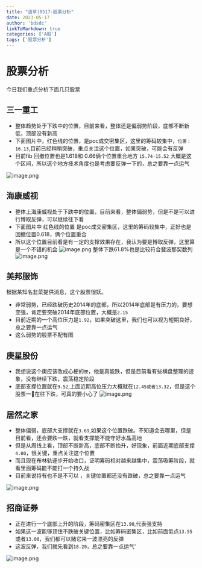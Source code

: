 ```yaml
---
title: "道草|0517-股票分析"
date: 2023-05-17
author: 'bdsdc'
linkToMarkdown: true
categories: ['A股']
tags: ['股票分析']
---
```

# 股票分析
今日我们重点分析下面几只股票

## 三一重工
- 整体趋势处于下跌中的位置，目前来看，整体还是偏弱势阶段，底部不断新低，顶部没有新高
- 下面图片中，红色线的位置，是poc成交密集区，这里的筹码较集中，`位置：16.13`,目前已经稍稍突破，重点关注这个位置，如果突破，可能会有反弹
- 目前fib 回撤位置也是1.618和 0.66俩个位置重合地方  `15.74-15.52` 大概是这个区间，所以这个地方技术角度也是考虑要反弹一下的，总之要靠一点运气

![image.png](https://bdsblog.oss-cn-shanghai.aliyuncs.com/blog/20230517211736.png)


## 海康威视
- 整体上海康威视处于下跌中的位置，目前来看，整体偏弱势，但是不是可以进行博取反弹，可以继续往下看
- 下面图片中 红色线的位置 是poc成交密集区，这里的筹码较集中，正好也是回撤位置0.618，俩个位置重合
- 所以这个位置目前看是有一定的支撑效果存在，我认为要是博取反弹，这里算是一个不错的机会
![image.png](https://bdsblog.oss-cn-shanghai.aliyuncs.com/blog/20230517203303.png)
整体下跌61.8%也是比较符合斐波那契数列
![image.png](https://bdsblog.oss-cn-shanghai.aliyuncs.com/blog/20230517203754.png)

## 美邦服饰
根据某知名韭菜提供消息，这个股票很妖。
- 非常弱势，已经跌破历史2014年的底部，所以2014年底部是有压力的，要想变强，肯定要突破2014年底部位置，大概是`2.15`
- 目前近期的一个高位压力是`1.92`，如果突破这里，我们也可以视为短期良好，总之要靠一点运气
- 这么弱势的股票不配有图

## 庚星股份
- 我想说这个庚应该改成心梗的`梗`，他是真能跌，但是目前看有些横盘整理的迹象，没有继续下跌，震荡稳定阶段
- 底部支撑位置就在`9.52`,上面近期高位压力大概就在`12.45或者13.32`，但是这个股票一🥚在往下跌，可真的要小心了 
![image.png](https://bdsblog.oss-cn-shanghai.aliyuncs.com/blog/20230517212728.png)
## 居然之家
- 整体偏弱，底部大支撑就在`3.69`,如果这个位置跌破。不知道会去哪里，但是目前看，还会要跌一跌，就看支撑能不能守好水晶高地
- 但是从周线上看，顶部不断新高，底部不断抬升，好现象，前面近期底部支撑`4.00`，很关键，重点关注这个位置
- 而且现在布林轨逐步开始收口，证明筹码相对越来越集中，震荡吸筹阶段，就看里面筹码能不能打一个持久战
- 目前来说持有也不是不可以 ，关键位置都还没有跌破，总之要靠一点运气

![image.png](https://bdsblog.oss-cn-shanghai.aliyuncs.com/blog/20230517212237.png)

## 招商证券
- 正在进行一个底部上升的阶段，筹码密集区在`13.90`,代表强支持
- 如果这一波能够顶住不跌破关键位置，比如筹码密集区，比如前面低点`13.55`或者`13.00`，我们都可以赌它来一波漂亮的反弹
- 这波反弹，我们就先看到`18.20`，总之要靠一点运气‘

![image.png](https://bdsblog.oss-cn-shanghai.aliyuncs.com/blog/20230517212357.png)
